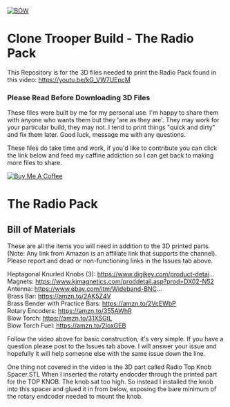 
[![BOW](https://i.imgur.com/tRdnFGH.jpg)](https://youtu.be/kG_VW7UEpcM)

# Clone Trooper Build - The Radio Pack
This Repository is for the 3D files needed to print the Radio Pack found in this video: https://youtu.be/kG_VW7UEpcM 

### Please Read Before Downloading 3D Files

These files were built by me for my personal use.  I'm happy to share them with anyone who wants them but they 'are as they are'.  They may work for your particular build, they may not.  I tend to print things "quick and dirty" and fix them later.  Good luck, message me with any questions. 

These files do take time and work, if you'd like to contribute you can click the link below and feed my caffine addiction so I can get back to making more files to share. 

<a href="https://www.buymeacoffee.com/WjRBDa3dZ" target="_blank"><img src="https://www.buymeacoffee.com/assets/img/custom_images/orange_img.png" alt="Buy Me A Coffee" style="height: auto !important;width: auto !important;" ></a>

# The Radio Pack
## Bill of Materials 
These are all the items you will need in addition to the 3D printed parts. (Note: Any link from Amazon is an affiliate link that supports the channel). Please report and dead or non-functioning links in the Issues tab above.

Heptagonal Knurled Knobs (3): https://www.digikey.com/product-detai...  
Magnets: https://www.kjmagnetics.com/proddetail.asp?prod=DX02-N52  
Antenna: https://www.ebay.com/itm/Wideband-BNC...  
Brass Bar: https://amzn.to/2AK5Z4V  
Brass Bender with Practice Bars: https://amzn.to/2VcEWbP  
Rotary Encoders:   https://amzn.to/355AWhR  
Blow Torch: https://amzn.to/31XSGtL  
Blow Torch Fuel: https://amzn.to/2IoxGEB  

Follow the video above for basic construction, it's very simple.  If you have a question please post to the Issues tab above. I will answer your issue and hopefully it will help someone else with the same issue down the line.  

One thing not covered in the video is the 3D part called Radio Top Knob Spacer.STL    When I inserted the rotarty endocder through the printed part for the TOP KNOB. The knob sat too high.  So instead I installed the knob into this spacer and glued it in from below, exposing the bare minimum of the rotary endcoder needed to mount the knob.  
